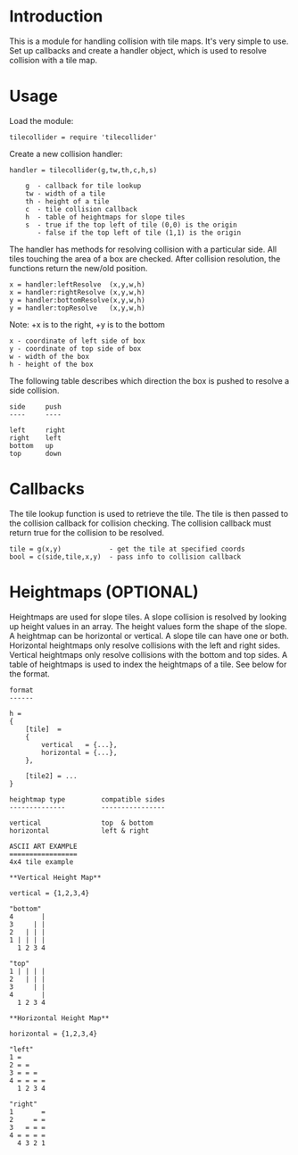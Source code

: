 Introduction
============

This is a module for handling collision with tile maps. It's
very simple to use. Set up callbacks and create a handler 
object, which is used to resolve collision with a tile map.

Usage
=====

Load the module:

	tilecollider = require 'tilecollider'

Create a new collision handler:
	
	handler = tilecollider(g,tw,th,c,h,s)
	
		g  - callback for tile lookup
		tw - width of a tile
		th - height of a tile
		c  - tile collision callback 
		h  - table of heightmaps for slope tiles
		s  - true if the top left of tile (0,0) is the origin
		   - false if the top left of tile (1,1) is the origin
		
The handler has methods for resolving collision with a 
particular side. All tiles touching the area of a box 
are checked. After collision resolution, the functions 
return the new/old position.
	
	x = handler:leftResolve  (x,y,w,h)
	x = handler:rightResolve (x,y,w,h)
	y = handler:bottomResolve(x,y,w,h)
	y = handler:topResolve   (x,y,w,h)

Note: +x is to the right, +y is to the bottom

	x - coordinate of left side of box
	y - coordinate of top side of box
	w - width of the box
	h - height of the box
	
The following table describes which direction the box is
pushed to resolve a side collision.

	side     push
	----     ----
	
	left     right
	right    left
	bottom   up
	top      down
	
Callbacks
=========

The tile lookup function is used to retrieve the tile. The tile
is then passed to the collision callback for collision checking.
The collision callback must return true for the collision to be
resolved.

	tile = g(x,y)            - get the tile at specified coords 	
	bool = c(side,tile,x,y)  - pass info to collision callback

Heightmaps (OPTIONAL)
==========
	
Heightmaps are used for slope tiles. A slope collision is
resolved by looking up height values in an array. The height
values form the shape of the slope. A heightmap can be 
horizontal or vertical. A slope tile can have one or both.
Horizontal heightmaps only resolve collisions with the left 
and right sides. Vertical heightmaps only resolve collisions 
with the bottom and top sides. A table of heightmaps is used 
to index the heightmaps of a tile. See below for the format.

	format
	------
	
	h = 
	{
		[tile]  = 
		{
			vertical   = {...},
			horizontal = {...},
		},
		
		[tile2] = ...
	}
	
	heightmap type         compatible sides
	--------------         ----------------
	
	vertical               top  & bottom
	horizontal             left & right
	
````
ASCII ART EXAMPLE
=================
4x4 tile example

**Vertical Height Map**

vertical = {1,2,3,4}

"bottom"
4       |
3     | |
2   | | |
1 | | | |
  1 2 3 4

"top"
1 | | | |
2   | | |
3     | |
4       |
  1 2 3 4

**Horizontal Height Map**

horizontal = {1,2,3,4}

"left"
1 =
2 = =
3 = = =
4 = = = =
  1 2 3 4

"right"
1       =
2     = =
3   = = =
4 = = = =
  4 3 2 1
````
